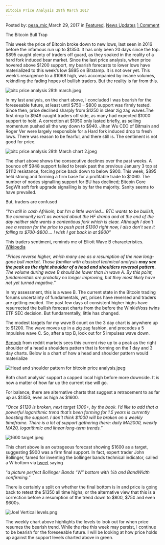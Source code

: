 ```yaml
---
Bitcoin Price Analysis 29th March 2017
---
```

<article class="post-listing post-18956 post type-post status-publish format-standard has-post-thumbnail hentry 
 tag-3676 tag-29th tag-analysis tag-bitcoin tag-march tag-price">
<div class="post-inner">
<span>Posted by: <a href="https://www.deepdotweb.com/author/pesa_mic/" title="">pesa_mic </a></span>
<span>March 29, 2017</span>
<span>in <a href="https://www.deepdotweb.com/category/deepdot-news/" rel="category tag">Featured</a>, <a href="https://www.deepdotweb.com/category/news-updates/" rel="category tag">News Updates</a></span>
<span><a href="https://www.deepdotweb.com/2017/03/29/bitcoin-price-analysis-29th-march-2017/#comments">1 Comment</a></span>


<p>The Bitcoin Bull Trap</p>
<p>This week the price of Bitcoin broke down to new lows, last seen in 2016 before the infamous run up to $1350. It has only been 20 days since the top. $895 caught plenty of traders off guard, as they soaked in the reality of a hard fork induced bear market. Since the last price analysis, when price hovered above $1200 support, my bearish forecasts to lower lows have materialized to this week’s low $895 on Bitstamp. It is not over yet. This week’s resurgence to a $1068 high, was accompanied by insane volumes, rekindling the fading hopes of bullish traders. But the reality is far from this.</p>
<p><img class="wp-image-18957 aligncenter" src="/imgs/2017/03/bitc-price-analysis-28th-march-jpeg.jpeg" alt="bitc price analysis 28th march.jpeg" srcset="/imgs/2017/03/bitc-price-analysis-28th-march-jpeg.jpeg 1508w, /imgs/2017/03/bitc-price-analysis-28th-march-jpeg-300x158.jpeg 300w, /imgs/2017/03/bitc-price-analysis-28th-march-jpeg-1024x538.jpeg 1024w" sizes="(max-width: 1508px) 100vw, 1508px"/></p>
<p>In my last analysis, on the chart above, I concluded I was bearish for the foreseeable future, at least until $750 &#8211; $800 support was firmly tested. Since then, price declined sharply from $1250 in clear zig zag waves.The first drop to $948 caught traders off side, as many had expected $1000 support to hold. A correction at $1050 only lasted briefly, as selling momentum pushed all the way down to $940. Jihan Wu CEO of Bitmain and Roger Ver were largely responsible for a Hard fork induced drop to fresh lows. There was reason to be fearful, and there still is. The sentiment is not good for price.</p>
<p><img class="wp-image-18958 aligncenter" src="/imgs/2017/03/bitc-price-analysis-28th-march-chart-2-jpeg.jpeg" alt="bitc price analysis 28th March chart 2.jpeg" srcset="/imgs/2017/03/bitc-price-analysis-28th-march-chart-2-jpeg.jpeg 1644w, /imgs/2017/03/bitc-price-analysis-28th-march-chart-2-jpeg-300x158.jpeg 300w, /imgs/2017/03/bitc-price-analysis-28th-march-chart-2-jpeg-1024x538.jpeg 1024w" sizes="(max-width: 1644px) 100vw, 1644px"/></p>
<p>The chart above shows the consecutive declines over the past weeks. A bounce off $948 support failed to break past the previous January 3 top at $1112 resistance, forcing price back down to below $900. This week, $895 held strong and forming a firm base for a profitable trade to $1060. The number of nodes signalling support for BU has declined; Bitcoin Core SegWit soft fork upgrade signalling is by far the majority. Sanity seems to have prevailed.</p>
<p>But, traders are confused</p>
<p><em>“I&#8217;m still in cash Afrikoin, but I&#8217;m a little worried&#8230; BTC wants to be bullish, the community isn&#8217;t as worried about the HF drama and at the end of the day neither side wants a contentious fork which is clear. Although I don&#8217;t see a reason for the price to push past $1300 right now, I also don&#8217;t see it falling to $700-$800&#8230;. I wish I got back in at $900”</em></p>
<p>This traders sentiment, reminds me of Elliott Wave B characteristics. <a href="https://en.wikipedia.org/wiki/Elliott_wave_principle">Wikipedia</a></p>
<p>“<em>Prices reverse higher, which many see as a resumption of the now long-gone bull market. Those familiar with classical technical analysis </em><strong><em>may see the peak as the right shoulder of a head and shoulders reversal pattern.</em></strong><em> The volume during wave B should be lower than in wave A. By this point, fundamentals are probably no longer improving, but they most likely have not yet turned negative.”</em></p>
<p>In my assessment, this is a wave B. The current state in the Bitcoin trading forums uncertainty of fundamentals, yet, prices have reversed and traders are getting excited. The past few days of consistent higher highs have resurrected the bullish forecast charts from the before the WinkleVoss twins ETF SEC decision. But fundamentally, little has changed.</p>
<p>The modest targets for my wave B count on the 3 day chart is anywhere up to $1200. The wave moves up in a zig zag fashion, and precedes a 5 impulsive wave C. So, after a top B, look out for 5 impulses wave down.</p>
<p><a href="https://www.reddit.com/r/BitcoinMarkets/comments/61jsla/daily_discussion_sunday_march_26_2017/dffgfy8/?context=3">Bcnoob</a> from reddit markets sees this current rise up to a peak as the right shoulder of a head a shoulders pattern that is forming on the 1 day and 3 day charts. Below is a chart of how a head and shoulder pattern would materialize</p>
<p><img class="wp-image-18959 aligncenter" src="/imgs/2017/03/head-and-shoulder-pattern-for-bitcoin-price-analys.jpeg" alt="Head and shoulder pattern for bitcoin price analysis.jpeg" srcset="/imgs/2017/03/head-and-shoulder-pattern-for-bitcoin-price-analys.jpeg 1614w, /imgs/2017/03/head-and-shoulder-pattern-for-bitcoin-price-analys-300x149.jpeg 300w, /imgs/2017/03/head-and-shoulder-pattern-for-bitcoin-price-analys-1024x510.jpeg 1024w, /imgs/2017/03/head-and-shoulder-pattern-for-bitcoin-price-analys-660x330.jpeg 660w" sizes="(max-width: 1614px) 100vw, 1614px"/></p>
<p>Both chart analysis’ support a capped local high before more downside. It is now a matter of how far up the current rise will go.</p>
<p>For balance, there are alternative charts that suggest a retracement to as far up as $1350, even as high as $1600.</p>
<p><em>“Once $1120 is broken, next target 1300+, by the book. I&#8217;d like to add that a powerful logarithmic trend that&#8217;s been forming for 1.5 years is currently boosting the support. I don&#8217;t think $1000 will be broken on a weekly timeframe. There is a lot of support gathering there: daily MA2000, weekly MA20, logarithmic and linear long-term trends.”</em></p>
<p><img class="wp-image-18960 aligncenter" src="/imgs/2017/03/1600-target-jpeg.jpeg" alt="1600 target.jpeg" srcset="/imgs/2017/03/1600-target-jpeg.jpeg 1614w, /imgs/2017/03/1600-target-jpeg-300x130.jpeg 300w, /imgs/2017/03/1600-target-jpeg-1024x445.jpeg 1024w" sizes="(max-width: 1614px) 100vw, 1614px"/></p>
<p>This chart above is an outrageous forecast showing $1600 as a target, suggesting $900 was a firm final support. In fact, expert trader John Bollinger, famed for inventing the bollinger bands technical indicator, called a W bottom via <a href="https://twitter.com/bbands/status/846396371133382656">tweet</a> saying</p>
<p>“<em>a picture perfect Bollinger Bands &#8220;W&#8221; bottom with %b and BandWidth confirming.”</em></p>
<p>There is certainly a split on whether the final bottom is in and price is going back to retest the $1350 all time highs; or the alternative view that this is a correction before a resumption of the trend down to $800, $750 and even $600s.</p>
<p><img class="wp-image-18961 aligncenter" src="/imgs/2017/03/joel-vertical-levels-png.png" alt="Joel Vertical levels.png" srcset="/imgs/2017/03/joel-vertical-levels-png.png 1484w, /imgs/2017/03/joel-vertical-levels-png-300x162.png 300w, /imgs/2017/03/joel-vertical-levels-png-1024x552.png 1024w" sizes="(max-width: 1484px) 100vw, 1484px"/></p>
<p>The weekly chart above highlights the levels to look out for when price resumes the bearish trend. While the rise this week may persist, I continue to be bearish for the foreseeable future. I will be looking at how price holds up against the support levels charted above in green.</p>
</div>
<span style="display:none"><a href="https://www.deepdotweb.com/tag/2017/" rel="tag">2017</a> <a href="https://www.deepdotweb.com/tag/29th/" rel="tag">29th</a> <a href="https://www.deepdotweb.com/tag/analysis/" rel="tag">analysis</a> <a href="https://www.deepdotweb.com/tag/bitcoin/" rel="tag">bitcoin</a> <a href="https://www.deepdotweb.com/tag/march/" rel="tag">march</a> <a href="https://www.deepdotweb.com/tag/price/" rel="tag">price</a></span> <span style="display:none" class="updated">2017-03-29</span>
<div style="display:none" class="vcard author" itemprop="author" itemscope itemtype="http://schema.org/Person"><strong class="fn" itemprop="name"><a href="https://www.deepdotweb.com/author/pesa_mic/" title="Posts by pesa_mic" rel="author">pesa_mic</a></strong></div>
</div>
</article>

